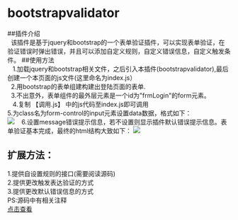 ﻿# bootstrapvalidator
##插件介绍<br>
    该插件是基于jquery和bootstrap的一个表单验证插件，可以实现表单验证，在验证错误时弹出错误，并且可以添加自定义规则，自定义错误信息，自定义触发条件。
##使用方法<br>
    1.加载jquery和bootstrap相关文件，之后引入本插件(bootstrapvalidator),最后创建一个本页面的js文件(这里命名为index.js）<br>
    2.用bootstrap的表单组建构建出登陆页面的表单.<br>
    3.不出意外，表单组件的最外层元素是一个id为"frmLogin"的form元素。<br>
    4.复制 【调用.js】 中的js代码至index.js即可调用<br>
	  5.为class名为form-control的input元素设置data数据，格式如下：<br>
![](http://coderzzp.github.io/demo/表单验证/说明1.jpg)  
	  6.设置message错误提示信息，若不设置则显示插件默认错误提示信息。表单验证基本完成，最终的html结构大致如下：
![](http://coderzzp.github.io/demo/表单验证/说明2.jpg)<br>
## 扩展方法：
 1.提供自设置规则的接口(需要阅读源码)<br>
 2.提供更改触发表达验证的方式<br>
 3.提供更改默认错误信息的方式<br>
 PS:源码中有相关注释<br>
[点击查看](http://coderzzp.github.io/demo/表单验证/表单验证页面.html)  <br>
